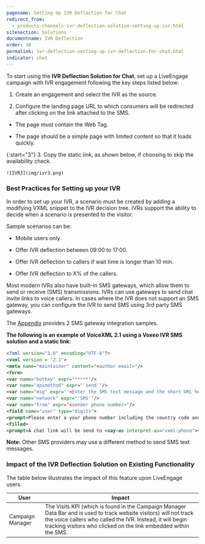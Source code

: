 ```yaml
---
pagename: Setting Up IVR Deflection for Chat
redirect_from:
  - products-channels-ivr-deflection-solution-setting-up-ivr.html
sitesection: Solutions
documentname: IVR Deflection
order: 30
permalink: ivr-deflection-setting-up-ivr-deflection-for-chat.html
indicator: chat
---
```


To start using the **IVR Deflection Solution for Chat**, set up a LiveEngage campaign with IVR engagement following the key steps listed below:

1.  Create an engagement and select the IVR as the source.

2.  Configure the landing page URL to which consumers will be redirected after clicking on the link attached to the SMS.

  * The page must contain the Web Tag.

  * The page should be a simple page with limited content so that it loads quickly.

{:start="3"}
3.  Copy the static link, as shown below, if choosing to skip the availability check.

    ![IVR3](img/ivr3.png)

### Best Practices for Setting up your IVR

In order to set up your IVR, a scenario must be created by adding a modifying VXML snippet to the IVR decision tree. IVRs support the ability to decide when a scenario is presented to the visitor.

Sample scenarios can be:

* Mobile users only.

* Offer IVR deflection between 09:00 to 17:00.

* Offer IVR deflection to callers if wait time is longer than 10 min.

* Offer IVR deflection to X% of the callers.

Most modern IVRs also have built-in SMS gateways, which allow them to send or receive (SMS) transmissions. IVRs can use gateways to send chat invite links to voice callers. In cases where the IVR does not support an SMS gateway, you can configure the IVR to send SMS using 3rd party SMS gateways.

The [Appendix](products-channels-ivr-deflection-solution-appendix.html) provides 2 SMS gateway integration samples.

**The following is an example of VoiceXML 2.1 using a Voxeo IVR SMS solution and a static link:**

```xml
<?xml version="1.0" encoding="UTF-8"?>
<vxml version = "2.1">
<meta name="maintainer" content="<author email>"/>
<form>
<var name="botkey" expr="*****"/>
<var name="apimethod" expr="'send'"/>
<var name="msg" expr="'<Enter the SMS text message and the short URL here. >'"/>
<var name="network" expr="'SMS'"/>
<var name="from" expr="<sender phone number>"/>
<field name="user" type="digits">
<prompt>Please enter a your phone number including the country code and area number. To finish press the pound sign.</prompt>
<filled>
<prompt>A chat link will be send to <say-as interpret-as="vxml:phone"><value expr="user"/></say-as>. Thank you and good bye.</prompt>
```

**Note:** Other SMS providers may use a different method to send SMS text messages.

### Impact of the IVR Deflection Solution on Existing Functionality

The table below illustrates the impact of this feature upon LiveEngage
users.

| User             | Impact                                                                                                                                                                                                                                                |
|------------------|-------------------------------------------------------------------------------------------------------------------------------------------------------------------------------------------------------------------------------------------------------|
| Campaign Manager | The Visits KPI (which is found in the Campaign Manager Data Bar and is used to track website visitors) will not track the voice callers who called the IVR. Instead, it will begin tracking visitors who clicked on the link embedded within the SMS. |
